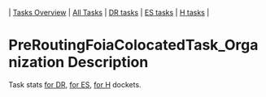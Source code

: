| [Tasks Overview](../tasks-overview.md) | [All Tasks](../alltasks.md) | [DR tasks](../docket-DR/tasklist.md) | [ES tasks](../docket-ES/tasklist.md) | [H tasks](../docket-H/tasklist.md) |

# PreRoutingFoiaColocatedTask_Organization Description

Task stats [for DR](../docket-DR/PreRoutingFoiaColocatedTask_Organization.md), [for ES](../docket-ES/PreRoutingFoiaColocatedTask_Organization.md), [for H](../docket-H/PreRoutingFoiaColocatedTask_Organization.md) dockets.

